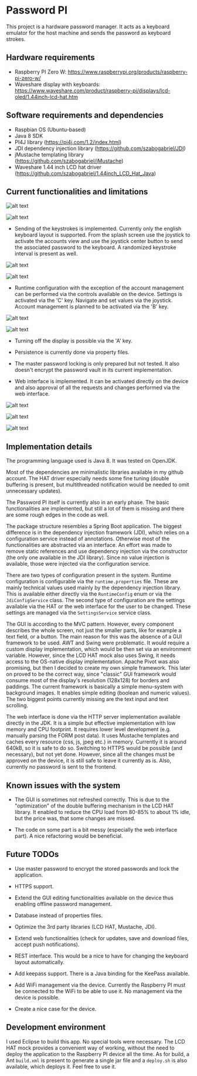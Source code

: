 # Password PI

This project is a hardware password manager. It acts as a keyboard emulator for the host machine and sends the password as keyboard strokes.

## Hardware requirements

 - Raspberry PI Zero W: https://www.raspberrypi.org/products/raspberry-pi-zero-w/
 - Waveshare display with keyboards: https://www.waveshare.com/product/raspberry-pi/displays/lcd-oled/1.44inch-lcd-hat.htm

## Software requirements and dependencies

  - Raspbian OS (Ubuntu-based)
  - Java 8 SDK
  - PI4J library (https://pi4j.com/1.2/index.html)
  - JDI dependency injection library (https://github.com/szabogabriel/JDI)
  - jMustache templating library (https://github.com/szabogabriel/jMustache)
  - Waveshare 1.44 inch LCD hat driver (https://github.com/szabogabriel/1.44inch_LCD_Hat_Java)

## Current functionalities and limitations

![alt text](Mock.png "Mock - splash screen")

![alt text](PaPi01.jpg "Real - splash screen")

  - Sending of the keystrokes is implemented. Currently only the english keyboard layout is supported. From the splash screen use the joystick to activate the accounts view and use the joystick center button to send the associated password to the keyboard. A randomized keystroke interval is present as well.
  
![alt text](MockPasswords.png "Mock - passwords")

![alt text](PaPi02.jpg "Real - passwords")
  
  - Runtime configuration with the exception of the account management can be performed via the controls available on the device. Settings is activated via the 'C' key. Navigate and set values via the joystick. Account management is planned to be activated via the 'B' key.
  
![alt text](MockSettings.png "Mock - settings")

![alt text](PaPi03.jpg "Real - settings")
  
  - Turning off the display is possible via the 'A' key.
  
  - Persistence is currently done via property files.
  
  - The master password locking is only prepared but not tested. It also doesn't encrypt the password vault in its current implementation.
  
  - Web interface is implemented. It can be activated directly on the device and also approval of all the requests and changes performed via the web interface.
  
![alt text](MockWeb.png "Mock - web access")

![alt text](PaPi04.jpg "Real - web access")

![alt text](MockChange.png "Mock - change value via web")

## Implementation details

The programming language used is Java 8. It was tested on OpenJDK.

Most of the dependencies are minimalistic libraries available in my github account. The HAT driver especially needs some fine tuning (double buffering is present, but multithreaded notification would be needed to omit unnecessary updates).

The Password PI itself is currently also in an early phase. The basic functionalities are implemented, but still a lot of them is missing and there are some rough edges in the code as well.

The package structure resembles a Spring Boot application. The biggest difference is in the dependency injection framework (JDI), which relies on a configuration service instead of annotations. Otherwise most of the functionalities are abstracted via an interface. An effort was made to remove static references and use dependency injection via the constructor (the only one available in the JDI library). Since no value injection is available, those were injected via the configuration service.

There are two types of configuration present in the system. Runtime configuration is configurable via the `runtime.properties` file. These are mainly technical values used mainly by the dependency injection library. This is available either directly via the `RuntimeConfig` enum or via the `JdiConfigService` class. The second type of configuration are the settings available via the HAT or the web interface for the user to be changed. These settings are managed via the `SettingsService` service class.

The GUI is according to the MVC pattern. However, every component describes the whole screen, not just the smaller parts, like for example a text field, or a button. The main reason for this was the absence of a GUI framework to be used. AWT and Swing were problematic. It would require a custom display implementation, which would be then set via an environment variable. However, since the LCD HAT mock also uses Swing, it needs access to the OS-native display implementation. Apache Pivot was also promising, but then I decided to create my own simple framework. This later on proved to be the correct way, since "classic" GUI framework would consume most of the display's resolution (128x128) for borders and paddings. The current framework is basically a simple menu-system with background images. It enables simple editing (boolean and numeric values). The two biggest points currently missing are the text input and text scrolling.

The web interface is done via the HTTP server implementation available directly in the JDK. It is a simple but effective implementation with low memory and CPU footprint. It requires lower level development (e.g. manually parsing the FORM post data). It uses Mustache templates and caches every resource (css, js, jpeg etc.) in memory. Currently it is around 640kB, so it is safe to do so. Switching to HTTPS would be possible (and necessary), but not yet done. However, since all the changes must be approved on the device, it is still safe to leave it currently as is. Also, currently no password is sent to the frontend.

## Known issues with the system

  - The GUI is sometimes not refreshed correctly. This is due to the "optimization" of the double buffering mechanism in the LCD HAT library. It enabled to reduce the CPU load from 80-85% to about 1% idle, but the price was, that some changes are missed.
  
  - The code on some part is a bit messy (especially the web interface part). A nice refactoring would be beneficial.

## Future TODOs

  - Use master password to encrypt the stored passwords and lock the application.

  - HTTPS support.
  
  - Extend the GUI editing functionalities available on the device thus enabling offline password management.
  
  - Database instead of properties files.
  
  - Optimize the 3rd party libraries (LCD HAT, Mustache, JDI).
  
  - Extend web functionalities (check for updates, save and download files, accept push notifications).
  
  - REST interface. This would be a nice to have for changing the keyboard layout automatically.
  
  - Add keepass support. There is a Java binding for the KeePass available.
  
  - Add WiFi management via the device. Currently the Raspberry PI must be connected to the WiFi to be able to use it. No management via the device is possible.
  
  - Create a nice case for the device.
  
## Development environment

I used Eclipse to build this app. No special tools were necessary. The LCD HAT mock provides a convenient way of working, without the need to deploy the application to the Raspberry PI device all the time. As for build, a Ant `build.xml` is present to generate a single jar file and a `deploy.sh` is also available, which deploys it. Feel free to use it.
